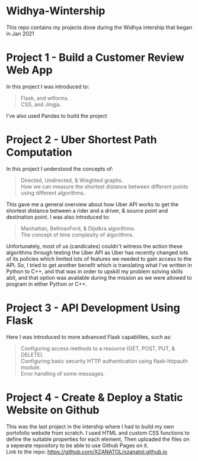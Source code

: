 # Widhya-Wintership
This repo contains my projects done during the Widhya intership that began in Jan 2021

# Project 1 - Build a Customer Review Web App
In this project I was introduced to:
> Flask, and wtforms. <br/>
> CSS, and Jingja. <br/>

I've also used Pandas to build the project

# Project 2 - Uber Shortest Path Computation
In this project I understood the concepts of:
> Directed, Undirected, & Wieghted graphs. <br/>
> How we can measure the shortest distance between different points using different algorithms. <br/>

This gave me a general overview about how Uber API works to get the shortest distance between a rider and a driver, & source point and destination point. I was also introduced to:
> Manhattan, BellmanFord, & Dijstkra algorithms. <br/>
> The concept of time complexity of algorithms. <br/>

Unfortunately, most of us (candicates) couldn't witness the action these algorithms through testing the Uber API as Uber has recently changed lots of its policies which limited lots of features we needed to gain access to the API. So, I tried to get another benefit which is translating what I've written in Python to C++, and that was in order to upskill my problem solving skills abit, and that option was available during the mission as we were allowed to program in either Python or C++.

# Project 3 - API Development Using Flask
Here I was introduced to more advanced Flask capabilites, such as:
> Configuring access methods to a resource (GET, POST, PUT, & DELETE). <br/>
> Configuring basic security HTTP authentication using flask-httpauth module. <br/>
> Error handling of some messages. <br/>

# Project 4 - Create & Deploy a Static Website on Github
This was the last project in the intership where I had to build my own portofolio website from scratch. I used HTML and custom CSS functions to define the suitable properties for each element, Then uploaded the files on a seperate repository to be able to use Github Pages on it. <br/>
Link to the repo: https://github.com/XZANATOL/xzanatol.github.io
